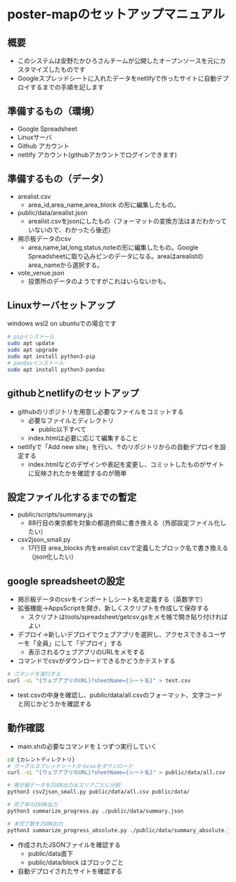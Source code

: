 # poster-mapのセットアップマニュアル
## 概要
* このシステムは安野たかひろさんチームが公開したオープンソースを元にカスタマイズしたものです
* Googleスプレッドシートに入れたデータをnetlifyで作ったサイトに自動デプロイするまでの手順を記します

## 準備するもの（環境）
* Google Spreadsheet
* Linuxサーバ
* Github アカウント
* netlify アカウント(githubアカウントでログインできます)

## 準備するもの（データ）
* arealist.csv
    * area_id,area_name,area_block の形に編集したもの。
* public/data/arealist.json
    * arealist.csvをjsonにしたもの（フォーマットの変換方法はまだわかっていないので、わかったら後述）
* 掲示板データのcsv
    * area,name,lat,long,status,noteの形に編集したもの。Google Spreadsheetに取り込みピンのデータになる。areaはarealistのarea_nameから選択する。
* vote_venue.json
    * 投票所のデータのようですがこれはいらないかも。

## Linuxサーバセットアップ
windows wsl2 on ubuntuでの場合です
```sh
# pipインストール
sudo apt update
sudo apt upgrade
sudo apt install python3-pip
# pandasインストール
sudo apt install python3-pandas
```

## githubとnetlifyのセットアップ
* githubのリポジトリを用意し必要なファイルをコミットする
    * 必要なファイルとディレクトリ
        - public以下すべて
    * index.htmlは必要に応じて編集すること
* netlifyで「Add new site」を行い、↑のリポジトリからの自動デプロイを設定する
    * index.htmlなどのデザインや表記を変更し、コミットしたものがサイトに反映されたかを確認するのが簡単

## 設定ファイル化するまでの暫定
* public/scripts/summary.js
    * 88行目の東京都を対象の都道府県に書き換える（外部設定ファイル化したい）
* csv2json_small.py
    * 17行目 area_blocks 内をarealist.csvで定義したブロック名で書き換える（json化したい）

## google spreadsheetの設定
* 掲示板データのcsvをインポートしシート名を定義する（英数字で）
* 拡張機能→AppsScriptを開き、新しくスクリプトを作成して保存する
    * スクリプトはtools/spreadsheet/getcsv.gsをメモ帳で開き貼り付ければよい
* デプロイ→新しいデプロイでウェブアプリを選択し、アクセスできるユーザーを「全員」にして「デプロイ」する
    * 表示されるウェブアプリのURLをメモする
* コマンドでcsvがダウンロードできるかどうかテストする
```sh
# コマンドを実行する
curl -sL "{ウェブアプリのURL}?sheetName={シート名}" > test.csv
```
* test.csvの中身を確認し、public/data/all.csvのフォーマット、文字コードと同じかどうかを確認する

## 動作確認
* main.shの必要なコマンドを１つずつ実行していく
```sh
cd {カレントディレクトリ}
# グーグルスプレッドシートからcsvをダウンロード
curl -sL "{ウェブアプリのURL}?sheetName={シート名}" > public/data/all.csv

# 掲示板データをJSON出力＆エリアごとに分割
python3 csv2json_small.py public/data/all.csv public/data/

# 完了率のJSON出力
python3 summarize_progress.py ./public/data/summary.json

# 未完了数をJSON出力
python3 summarize_progress_absolute.py ./public/data/summary_absolute.json

```
* 作成されたJSONファイルを確認する
    * public/data直下
    * public/data/block はブロックごと
* 自動デプロイされたサイトを確認する